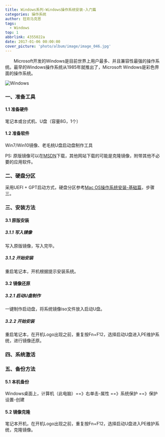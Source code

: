 ```yaml
---
title: Windows系列-Windows操作系统安装-入门篇
categories: 操作系统
author: 狂欢马克思
tags:
  - Windows
top: 1
abbrlink: 4355022a
date: 2017-01-06 00:00:00
cover_picture: 'photo/album/image/image_046.jpg'
---
```



&emsp;&emsp;Microsoft开发的Windows是目前世界上用户最多、并且兼容性最强的操作系统。最早的Windows操作系统从1985年就推出了，Microsoft Windows是彩色界面的操作系统。

<!-- more -->

![Windows](/images/gAhSjg.jpg "Windows操作系统安装-完整篇")


### 一、准备工具

#### 1.1 准备硬件

笔记本或台式机、U盘（容量8G，1个）

#### 1.2 准备软件

Win7/Win10镜像、老毛桃U盘启动盘制作工具

PS: 原版镜像可以在[MSDN](https://msdn.itellyou.cn/)下载，其他网站下载的可能是克隆镜像，附带其他不必要的应用软件。

### 二、硬盘分区

采用UEFI + GPT启动方式，硬盘分区参考[Mac OS操作系统安装-基础篇](https://www.hosiang.cn/system/mac20171216001/)，步骤三。

### 三、安装方法

#### 3.1 原版安装

##### 3.1.1 写入镜像

写入原版镜像，写入完毕。

##### 3.1.2 开始安装

重启笔记本，开机根据提示安装系统。


#### 3.2 镜像还原

##### 3.2.1 启动U盘制作

一键制作启动盘，将系统镜像iso文件放入启动U盘。

##### 3.2.2 开始安装

重启笔记本，在开机Logo出现之前，重复按Fn+F12，选择启动U盘进入PE维护系统，进行镜像还原。

### 四、系统激活



### 五、备份方法

#### 5.1 本机备份

Windows桌面上，计算机（此电脑）==》右单击-属性 ==》系统保护 ==》保护设置-创建

#### 5.2 镜像克隆

笔记本开机，在开机Logo出现之前，重复按Fn+F12，选择启动U盘进入PE维护系统，克隆镜像。






